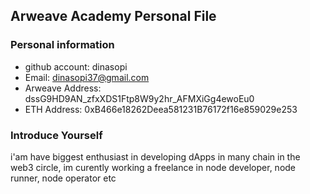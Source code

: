 ## Arweave Academy Personal File

### Personal information

- github account: dinasopi
- Email: dinasopi37@gmail.com
- Arweave Address: dssG9HD9AN_zfxXDS1Ftp8W9y2hr_AFMXiGg4ewoEu0
- ETH Address: 0xB466e18262Deea581231B76172f16e859029e253

### Introduce Yourself
 i'am have biggest enthusiast in developing dApps in many chain in the web3 circle, im curently working a freelance in node developer, node runner, node operator etc

